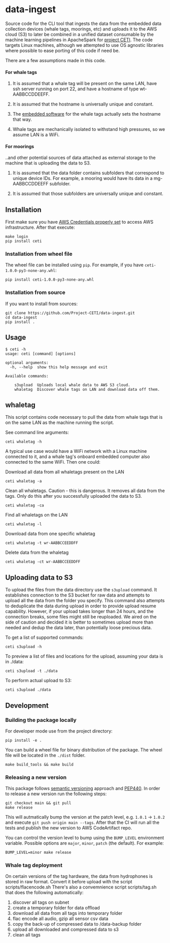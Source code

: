 # data-ingest

Source code for the CLI tool that ingests the data from the embedded data collection devices (whale tags, moorings, etc) and uploads it to the AWS cloud (S3) to later be combined in a unified dataset consumable by the machine learning pipelines in ApacheSpark for [project CETI](https://www.projectceti.org/).
The code targets Linux machines, although we attempted to use OS agnostic libraries where possible to ease porting of this code if need be.

There are a few assumptions made in this code.

#### For whale tags

1) It is assumed that a whale tag will be present on the same LAN, have ssh server running on port 22, and have a hostname of type wt-AABBCCDDEEFF.

2) It is assumed that the hostname is universally unique and constant.

3) The [embedded software](https://github.com/Project-CETI/whale-tag-embedded/tree/main/packages/ceti-tag-set-hostname) for the whale tags actually sets the hostname that way.

4) Whale tags are mechanically isolated to withstand high pressures, so we assume LAN is a WiFi.

#### For moorings

..and other potential sources of data attached as external storage to the machine that is uploading the data to S3.

1) It is assumed that the data folder contains subfolders that correspond to unique device IDs. For example, a mooring would have its data in a mg-AABBCCDDEEFF subfolder.

2) It is assumed that those subfolders are universally unique and constant.

## Installation

First make sure you have [AWS Credentials properly set](https://docs.aws.amazon.com/cli/latest/userguide/cli-configure-files.html) to access AWS infrastructure. After that execute:

```console
make login
pip install ceti
```

### Installation from wheel file

The wheel file can be installed using `pip`. For example, if you have `ceti-1.0.0-py3-none-any.whl`:

```console
pip install ceti-1.0.0-py3-none-any.whl
```

### Installation from source

If you want to install from sources:

```console
git clone https://github.com/Project-CETI/data-ingest.git
cd data-ingest
pip install .
```

## Usage

```console
$ ceti -h
usage: ceti [command] [options]

optional arguments:
  -h, --help  show this help message and exit

Available commands:

    s3upload  Uploads local whale data to AWS S3 cloud.
    whaletag  Discover whale tags on LAN and download data off them.
```

## whaletag

This script contains code necessary to pull the data from whale tags that is on the same LAN as the machine running the script.

See command line arguments:

```console
ceti whaletag -h
```

A typical use case would have a WiFi network with a Linux machine connected to it, and a whale tag's onboard embedded computer also connected to the same WiFi.
Then one could:

Download all data from all whaletags present on the LAN

```console
ceti whaletag -a
```

Clean all whaletags. Caution - this is dangerous. It removes all data from the tags. Only do this after you successfully uploaded the data to S3.

```console
ceti whaletag -ca
```

Find all whaletags on the LAN

```console
ceti whaletag -l
```

Download data from one specific whaletag

```console
ceti whaletag -t wr-AABBCCEEDDFF
```

Delete data from the whaletag

```console
ceti whaletag -ct wr-AABBCCEEDDFF
```

## Uploading data to S3

To upload the files from the data directory use the `s3upload` command. It establishes connection to the S3 bucket for raw data and attempts to upload all the data from the folder you specify.
This command also attempts to deduplicate the data during upload in order to provide upload resume capability. However, if your upload takes longer than 24 hours, and the connection breaks, some files might still be reuploaded.
We aired on the side of caution and decided it is better to sometimes upload more than needed and dedup the data later, than potentially loose precious data.

To get a list of supported commands:

```console
ceti s3upload -h
```

To preview a list of files and locations for the upload, assuming your data is in ./data:

```console
ceti s3upload -t ./data
```

To perform actual upload to S3:

```console
ceti s3upload ./data
```

## Development

### Building the package locally

For developer mode use from the project directory:

```console
pip install -e .
```

You can build a wheel file for binary distribution of the package. The wheel file will be located in the `./dist` folder.

```console
make build_tools && make build
```

### Releasing a new version

This package follows [semantic versioning](https://semver.org/) approach and [PEP440](https://www.python.org/dev/peps/pep-0440). In order to release a new version run the following steps:

```console
git checkout main && git pull
make release
```

This will autmatically bump the version at the patch level, e.g. `1.0.1` -> `1.0.2` and execute `git push origin main --tags`. After that the CI will run all the tests and publish the new version to  AWS CodeArtifact repo.

You can control the version level to bump using the `BUMP_LEVEL` environment variable.
Possible options are `major`, `minor`, `patch` (the default). For example:

```console
BUMP_LEVEL=minor make release
```

### Whale tag deployment

On certain versions of the tag hardware, the data from hydrophones is stored in raw format. Convert it before upload with the script scripts/flacencode.sh
There's also a convemnience script scripts/tag.sh that does the following automatically:
1) discover all tags on subnet
2) create a temporary folder for data offload
3) download all data from all tags into temporary folder
4) flac encode all audio, gzip all sensor csv data
5) copy the back-up of compressed data to /data-backup folder
6) upload all downloaded and compressed data to s3
7) clean all tags
